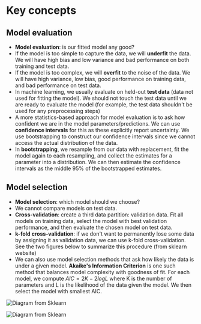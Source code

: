 # Key concepts

## Model evaluation

* **Model evaluation**: is our fitted model any good?
* If the model is too simple to capture the data, we will **underfit** the data. We will have high bias and low variance and bad performance on both training and test data.
* If the model is too complex, we will **overfit** to the noise of the data. We will have high variance, low bias, good performance on training data, and bad performance on test data.
*  In machine learning, we usually evaluate on held-out **test data** (data not used for fitting the model). We should not touch the test data until we are ready to evaluate the model (for example, the test data shouldn't be used for any preprocessing steps)
* A more statistics-based approach for model evaluation is to ask how confident we are in the model parameters/predictions. We can use **confidence intervals** for this as these explicitly report uncertainty. We use bootstrapping to construct our confidence intervals since we cannot access the actual distribution of the data. 
* In **bootstrapping**, we resample from our data with replacement, fit the model again to each resampling, and collect the estimates for a parameter into a distribution. We can then estimate the confidence intervals as the middle 95% of the bootstrapped estimates.


## Model selection
* **Model selection**: which model should we choose?
* We cannot compare models on test data.
* **Cross-validation**: create a third data partition: validation data. Fit all models on training data, select the model with best validation performance, and then evaluate the chosen model on test data.
* **k-fold cross-validation**: if we don't want to permanently lose some data by assigning it as validation data, we can use k-fold cross-validation. See the two figures below to summarize this procedure (from sklearn website)
* We can also use model selection methods that ask how likely the data is under a given model. **Akaike's Information Criterion** is one such method that balances model complexity with goodness of fit. For each model, we compute $AIC = 2K - 2 log L$ where K is the number of parameters and L is the likelihood of the data given the model. We then select the model with smallest AIC.

![Diagram from Sklearn](https://scikit-learn.org/stable/_images/grid_search_cross_validation.png) 

![Diagram from Sklearn](https://scikit-learn.org/stable/_images/grid_search_workflow.png) 
